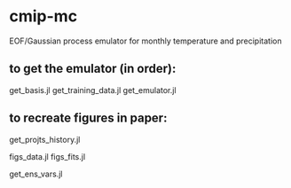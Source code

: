 # cmip-mc

EOF/Gaussian process emulator for monthly temperature and precipitation

## to get the emulator (in order):
get_basis.jl
get_training_data.jl
get_emulator.jl

## to recreate figures in paper:
get_projts_history.jl

figs_data.jl
figs_fits.jl

get_ens_vars.jl
